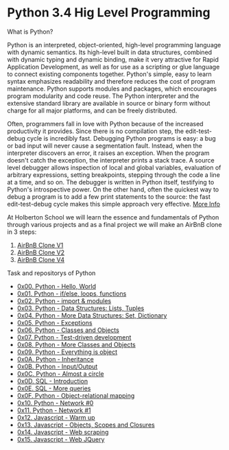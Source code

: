 # Python 3.4 Hig Level Programming

What is Python?


Python is an interpreted, object-oriented, high-level programming language with dynamic semantics. Its high-level built in data structures, combined with dynamic typing and dynamic binding, make it very attractive for Rapid Application Development, as well as for use as a scripting or glue language to connect existing components together. Python's simple, easy to learn syntax emphasizes readability and therefore reduces the cost of program maintenance. Python supports modules and packages, which encourages program modularity and code reuse. The Python interpreter and the extensive standard library are available in source or binary form without charge for all major platforms, and can be freely distributed.

Often, programmers fall in love with Python because of the increased productivity it provides. Since there is no compilation step, the edit-test-debug cycle is incredibly fast. Debugging Python programs is easy: a bug or bad input will never cause a segmentation fault. Instead, when the interpreter discovers an error, it raises an exception. When the program doesn't catch the exception, the interpreter prints a stack trace. A source level debugger allows inspection of local and global variables, evaluation of arbitrary expressions, setting breakpoints, stepping through the code a line at a time, and so on. The debugger is written in Python itself, testifying to Python's introspective power. On the other hand, often the quickest way to debug a program is to add a few print statements to the source: the fast edit-test-debug cycle makes this simple approach very effective. [More Info](https://www.python.org/doc/essays/blurb/)

At Holberton School we will learn the essence and fundamentals of Python through various projects and as a final project we will make an AirBnB clone in 3 steps:
1. [AirBnB Clone V1](https://github.com/andres0191/AirBnB_clone)
2. [AirBnB Clone V2](https://github.com/andres0191/AirBnB_clone_v2)
3. [AirBnB Clone V4](https://github.com/andres0191/AirBnB_clone_v4)

Task and repositorys of Python

- [0x00. Python - Hello, World](https://github.com/andres0191/holbertonschool-higher_level_programming/tree/master/0x00-python-hello_world)
- [0x01. Python - if/else, loops, functions ](https://github.com/andres0191/holbertonschool-higher_level_programming/tree/master/0x01-python-if_else_loops_functions)
- [ 0x02. Python - import & modules ](https://github.com/andres0191/holbertonschool-higher_level_programming/tree/master/0x02-python-import_modules)
- [0x03. Python - Data Structures: Lists, Tuples](https://github.com/andres0191/holbertonschool-higher_level_programming/tree/master/0x03-python-data_structures)
- [ 0x04. Python - More Data Structures: Set, Dictionary ](https://github.com/andres0191/holbertonschool-higher_level_programming/tree/master/0x04-python-more_data_structures)
- [0x05. Python - Exceptions](https://github.com/andres0191/holbertonschool-higher_level_programming/tree/master/0x05-python-exceptions)
- [0x06. Python - Classes and Objects](https://github.com/andres0191/holbertonschool-higher_level_programming/tree/master/0x06-python-classes)
- [0x07. Python - Test-driven development](https://github.com/andres0191/holbertonschool-higher_level_programming/tree/master/0x07-python-test_driven_development)
- [0x08. Python - More Classes and Objects](https://github.com/andres0191/holbertonschool-higher_level_programming/tree/master/0x08-python-more_classes)
- [0x09. Python - Everything is object](https://github.com/andres0191/holbertonschool-higher_level_programming/tree/master/0x09-python-everything_is_object)
- [0x0A. Python - Inheritance](https://github.com/andres0191/holbertonschool-higher_level_programming/tree/master/0x0A-python-inheritance)
- [0x0B. Python - Input/Output](https://github.com/andres0191/holbertonschool-higher_level_programming/tree/master/0x0B-python-input_output)
- [0x0C. Python - Almost a circle](https://github.com/andres0191/holbertonschool-higher_level_programming/tree/master/0x0C-python-almost_a_circle)
- [0x0D. SQL - Introduction](https://github.com/andres0191/holbertonschool-higher_level_programming/tree/master/0x0D-SQL_introduction)
- [0x0E. SQL - More queries](https://github.com/andres0191/holbertonschool-higher_level_programming/tree/master/0x0E-SQL_more_queries)
- [0x0F. Python - Object-relational mapping](https://github.com/andres0191/holbertonschool-higher_level_programming/tree/master/0x0F-python-object_relational_mapping)
- [0x10. Python - Network #0](https://github.com/andres0191/holbertonschool-higher_level_programming/tree/master/0x10-python-network_0)
- [0x11. Python - Network #1](https://github.com/andres0191/holbertonschool-higher_level_programming/tree/master/0x11-python-network_1)
- [0x12. Javascript - Warm up](https://github.com/andres0191/holbertonschool-higher_level_programming/tree/master/0x12-javascript-warm_up)
- [0x13. Javascript - Objects, Scopes and Closures ](https://github.com/andres0191/holbertonschool-higher_level_programming/tree/master/0x13-javascript_objects_scopes_closures)
- [0x14. Javascript - Web scraping ](https://github.com/andres0191/holbertonschool-higher_level_programming/tree/master/0x14-javascript-web_scraping)
- [0x15. Javascript - Web JQuery](https://github.com/andres0191/holbertonschool-higher_level_programming/tree/master/0x15-javascript-web_jquery)
